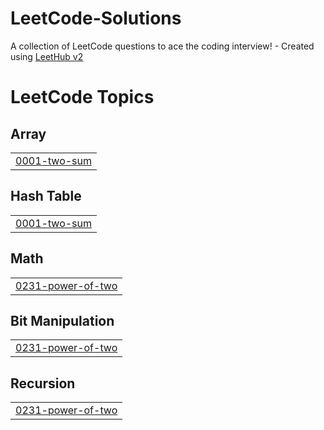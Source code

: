 # LeetCode-Solutions
A collection of LeetCode questions to ace the coding interview! - Created using [LeetHub v2](https://github.com/arunbhardwaj/LeetHub-2.0)

<!---LeetCode Topics Start-->
# LeetCode Topics
## Array
|  |
| ------- |
| [0001-two-sum](https://github.com/ayush-octt/LeetCode-Solutions/tree/master/0001-two-sum) |
## Hash Table
|  |
| ------- |
| [0001-two-sum](https://github.com/ayush-octt/LeetCode-Solutions/tree/master/0001-two-sum) |
## Math
|  |
| ------- |
| [0231-power-of-two](https://github.com/ayush-octt/LeetCode-Solutions/tree/master/0231-power-of-two) |
## Bit Manipulation
|  |
| ------- |
| [0231-power-of-two](https://github.com/ayush-octt/LeetCode-Solutions/tree/master/0231-power-of-two) |
## Recursion
|  |
| ------- |
| [0231-power-of-two](https://github.com/ayush-octt/LeetCode-Solutions/tree/master/0231-power-of-two) |
<!---LeetCode Topics End-->